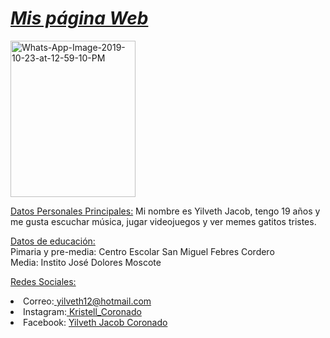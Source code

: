 <!DOCTYPE html>
<html>
<body>

<h1><i><u><text>Mis página Web</u></i></h1>

<p><a href="https://ibb.co/d7xSJPb"><img src="https://i.ibb.co/jHsdZyV/Whats-App-Image-2019-10-23-at-12-59-10-PM.jpg" alt="Whats-App-Image-2019-10-23-at-12-59-10-PM" border="0"width="200" height="250"> </a></p>
<p><u>Datos Personales Principales:</u>
Mi nombre es Yilveth Jacob, tengo 19 años y me gusta escuchar música, jugar videojuegos y ver memes gatitos tristes.
</p>
<u>Datos de educación:</u>
<br>Pimaria y pre-media: Centro Escolar San Miguel Febres Cordero
<br>Media: Instito José Dolores Moscote
<p><u>Redes Sociales:</u>
<li>Correo:<a href="mailto:yilveth12@hotmail.com"> yilveth12@hotmail.com</a> 
</li>
<li>Instagram:<a href="https://www.instagram.com/kristell_coronado/"> Kristell_Coronado</a></li>
<li>Facebook: <a href="https://www.facebook.com/yilveth.jacobcoronado?ref=bookmarks"> Yilveth Jacob Coronado</a></li></p>

</body>
</html>

